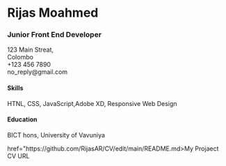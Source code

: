 <html> 
  <h1> Rijas Moahmed</h1>
  <h3> Junior Front End Developer</h3>
  <p> 123 Main Streat, <br> Colombo <br> +123 456 7890 <br> no_reply@gmail.com </p>
  <h4> Skills</h4>
  <p> HTNL, CSS, JavaScript,Adobe XD, Responsive Web Design</p>
  <h4> Education</h4>
  <p> BICT hons, University of Vavuniya</p>
  <a> href="https://github.com/RijasAR/CV/edit/main/README.md>My Projaect CV URL</a>
</html>
